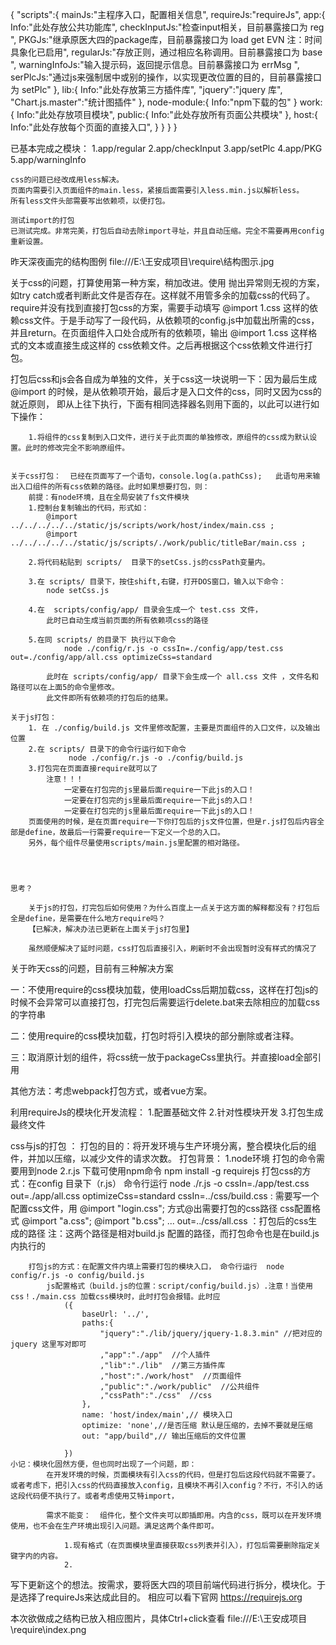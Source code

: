 <!-- 结构： 最后一次更新20181204 gongzixi@qq.com -->

{
    "scripts":{
        mainJs:"主程序入口，配置相关信息",
        requireJs:"requireJs",
        app:{
            Info:"此处存放公共功能库",
            checkInputJs:"检查input相关，目前暴露接口为 reg ",
            PKGJs:"继承原医大四的package库，目前暴露接口为 load get EVN  注：时间具象化已启用",
            regularJs:"存放正则，通过相应名称调用。目前暴露接口为 base ",
            warningInfoJs:"输入提示码，返回提示信息。目前暴露接口为 errMsg ",
            serPlcJs:"通过js来强制居中或别的操作，以实现更改位置的目的，目前暴露接口为 setPlc"
        },
        lib:{
            Info:"此处存放第三方插件库",
            "jquery":"jquery 库",
            "Chart.js.master":"统计图插件"
        },
        node-module:{
            Info:"npm下载的包"
        }
        work:{
            Info:"此处存放项目模块",
            public:{
                Info:"此处存放所有页面公共模块"
            },
            host:{
                Info:"此处存放每个页面的直接入口",
            }
        }
    }
}

已基本完成之模块：
    1.app/regular
    2.app/checkInput
    3.app/setPlc
    4.app/PKG
    5.app/warningInfo
<!-- update-005 20181212 gongzixi110@qq.com -->
    css的问题已经改成用less解决。
    页面内需要引入页面组件的main.less，紧接后面需要引入less.min.js以解析less。
    所有less文件头部需要写出依赖项，以便打包。

    测试import的打包
    已测试完成。非常完美，打包后自动去除import寻址，并且自动压缩。完全不需要再用config重新设置。

<!-- update-004 20181207 gongzixi110@qq.com -->
   昨天深夜画完的结构图例 file:///E:\王安成项目\require\结构图示.jpg

   关于css的问题，打算使用第一种方案，稍加改进。使用  抛出异常则无视的方案，如try catch或者判断此文件是否存在。这样就不用管多余的加载css的代码了。
   require并没有找到直接打包css的方案，需要手动填写 @import 1.css 这样的依赖css文件。于是手动写了一段代码，从依赖项的config.js中加载出所需的css，
   并且return。在页面组件入口处合成所有的依赖项，输出 @import 1.css 这样格式的文本或直接生成这样的 css依赖文件。之后再根据这个css依赖文件进行打包。


   打包后css和js会各自成为单独的文件，关于css这一块说明一下：因为最后生成@import 的时候，是从依赖项开始，最后才是入口文件的css，同时又因为css的就近原则，
   即从上往下执行，下面有相同选择器名则用下面的，以此可以进行如下操作：

        1.将组件的css复制到入口文件，进行关于此页面的单独修改，原组件的css成为默认设置。此时的修改完全不影响原组件。


    关于css打包：  已经在页面写了一个语句，console.log(a.pathCss);   此语句用来输出入口组件的所有css依赖的路径。此时如果想要打包，则：
        前提：有node环境，且在全局安装了fs文件模块
        1.控制台复制输出的代码，形式如：
            @import ../../../../../static/js/scripts/work/host/index/main.css ;
            @import ../../../../../static/js/scripts/./work/public/titleBar/main.css ;

        2.将代码粘贴到 scripts/  目录下的setCss.js的cssPath变量内。

        3.在 scripts/ 目录下，按住shift,右键，打开DOS窗口，输入以下命令：
            node setCss.js

        4.在  scripts/config/app/ 目录会生成一个 test.css 文件，
            此时已自动生成当前页面的所有依赖项css的路径

        5.在同 scripts/ 的目录下 执行以下命令
                node ./config/r.js -o cssIn=./config/app/test.css out=./config/app/all.css optimizeCss=standard
            
            此时在 scripts/config/app/ 目录下会生成一个 all.css 文件 ，文件名和路径可以在上面5的命令里修改。
            此文件即所有依赖项的打包后的结果。

    关于js打包：
        1. 在 ./config/build.js 文件里修改配置，主要是页面组件的入口文件，以及输出位置
        2.在 scripts/ 目录下的命令行运行如下命令 
                 node ./config/r.js -o ./config/build.js
        3.打包完在页面直接require就可以了
            注意！！！
                一定要在打包完的js里最后面require一下此js的入口！
                一定要在打包完的js里最后面require一下此js的入口！
                一定要在打包完的js里最后面require一下此js的入口！
        页面使用的时候，是在页面require一下你打包后的js文件位置，但是r.js打包后内容全部是define，故最后一行需要require一下定义一个总的入口。
        另外，每个组件尽量使用scripts/main.js里配置的相对路径。
            



    思考？  
        
        关于js的打包，打完包后如何使用？为什么百度上一点关于这方面的解释都没有？打包后全是define，是需要在什么地方require吗？
        【已解决，解决办法已更新在上面关于js打包里】
        
        虽然顺便解决了延时问题，css打包后直接引入，刷新时不会出现暂时没有样式的情况了


<!-- update-003 20181206 gongzixi110@qq.com -->

关于昨天css的问题，目前有三种解决方案

一：不使用require的css模块加载，使用loadCss后期加载css，这样在打包js的时候不会异常可以直接打包，打完包后需要运行delete.bat来去除相应的加载css的字符串

二：使用require的css模块加载，打包时将引入模块的部分删除或者注释。

三：取消原计划的组件，将css统一放于packageCss里执行。并直接load全部引用

其他方法：考虑webpack打包方式，或者vue方案。

<!-- update-002 20181205 gongzixi110@qq.com -->

利用requireJs的模块化开发流程：
    1.配置基础文件
    2.针对性模块开发
    3.打包生成最终文件


css与js的打包 ：
    打包的目的：将开发环境与生产环境分离，整合模块化后的组件，并加以压缩，以减少文件的请求次数。
    打包背景：
            1.node环境  打包的命令需要用到node
            2.r.js  下载可使用npm命令   npm install -g requirejs
        打包css的方式：在config 目录下（r.js）  命令行运行  node ./r.js -o cssIn=./app/test.css out=./app/all.css optimizeCss=standard
            cssIn=../css/build.css : 需要写一个配置css文件，用  @import "login.css"; 方式@出需要打包的css路径
                css配置格式
                    @import "a.css";
                    @import "b.css";
                    ...
            out=../css/all.css     ：打包后的css生成的路径
            注：这两个路径是相对build.js 配置的路径，而打包命令也是在build.js内执行的

        打包js的方式：在配置文件内填上需要打包的模块入口， 命令行运行  node config/r.js -o config/build.js
            js配置格式（build.js的位置：script/config/build.js）.注意！当使用 css！./main.css 加载css模块时，此时打包会报错。此时应
                ({
                    baseUrl: '../',
                    paths:{   
                        "jquery":"./lib/jquery/jquery-1.8.3.min" //把对应的 jquery 这里写对即可  
                        ,"app":"./app"  //个人插件
                        ,"lib":"./lib"  //第三方插件库
                        ,"host":"./work/host"  //页面组件
                        ,"public":"./work/public"  //公共组件
                        ,"cssPath":"./css"  //css
                    },
                    name: 'host/index/main',// 模块入口
                    optimize: 'none',//是否压缩 默认是压缩的，去掉不要就是压缩
                    out: "app/build",// 输出压缩后的文件位置

                })
    小记：模块化固然方便，但也同时出现了一个问题，即：
            在开发环境的时候，页面模块有引入css的代码，但是打包后这段代码就不需要了。或者考虑下，把引入css的代码直接放入config，且模块不再引入config？不行，不引入的话这段代码便不执行了。或者考虑使用艾特import，

            需求不能变：  组件化，整个文件夹可以即插即用。内含的css，既可以在开发环境使用，也不会在生产环境出现引入问题。满足这两个条件即可。

                1.现有格式（在页面模块里直接获取css列表并引入），打包后需要删除指定关键字内的内容。
                2.
<!-- update-001 20181204 http://www.gongzixi110@qq.com -->

写下更新这个的想法。按需求，要将医大四的项目前端代码进行拆分，模块化。于是选择了requireJs来达成此目的。
相应可以看下官网 https://requirejs.org

本次欲做成之结构已放入相应图片，具体Ctrl+click查看 file:///E:\王安成项目\require\index.png

